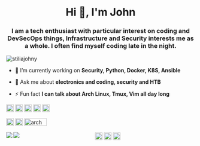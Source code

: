 <h1 align="center">Hi 👋, I'm John</h1>
<h3 align="center">I am a tech enthusiast with particular interest on coding and DevSecOps things, Infrastructure and Security interests me as a whole. I often find myself coding late in the night.</h3>
<p align="left"> <img src="https://komarev.com/ghpvc/?username=stiliajohny" alt="stiliajohny" /> </p>

- 🔭 I’m currently working on **Security, Python, Docker, K8S, Ansible**

- 💬 Ask me about **electronics and coding, security and HTB**

- ⚡ Fun fact **I can talk about Arch Linux, Tmux, Vim all day long**

<p align="left">
<img src="https://konpa.github.io/devicon/devicon.git/icons/linux/linux-original.svg" alt="linux" width="20" height="20"/>
<img src="https://konpa.github.io/devicon/devicon.git/icons/docker/docker-original-wordmark.svg" alt="docker" width="20" height="20"/>
<img src="https://konpa.github.io/devicon/devicon.git/icons/nginx/nginx-original.svg" alt="nginx" width="20" height="20"/>
<img src="https://w0.pngwave.com/png/243/344/ansible-openshift-red-hat-github-management-sina-weibo-png-clip-art.png" alt="ansible" width="20" height="20"/>
<img src="https://img.icons8.com/color/2x/python.png" alt="python" width="20" height="20"/>
</p>



<p align="left">
<img src="https://www.archlinux.org/static/logos/legacy/arch-legacy-blue2.3b770e580065.svg" alt="arch" width="20" height="20"/>
<img src="https://upload.wikimedia.org/wikipedia/commons/4/4f/Icon-Vim.svg" alt="arch" width="20" height="20"/>
<img src="https://upload.wikimedia.org/wikipedia/commons/2/29/Tmux_logo.png" alt="arch" width="60" height="20"/>
</p>


<a href="https://github.com/anuraghazra/github-readme-stats">
  <img align="left" src="https://github-readme-stats.vercel.app/api?username=stiliajohny&show_icons=true" />
</a>
<a href="https://github.com/anuraghazra/convoychat">
  <img align="left" src="https://github-readme-stats.vercel.app/api/top-langs/?username=stiliajohny&layout=compact" />
</a>


<p align="center">
<a href="https://linkedin.com/in/johnstilia" target="blank"><img align="center" src="https://cdn.jsdelivr.net/npm/simple-icons@3.0.1/icons/linkedin.svg" alt="johnstilia" height="20" width="20" /></a>
<a href="https://instagram.com/johnstilia.personal" target="blank"><img align="center" src="https://cdn.jsdelivr.net/npm/simple-icons@3.0.1/icons/instagram.svg" alt="johnstilia.personal" height="20" width="20" /></a>
<a href="https://www.youtube.com/c/ucdpoluhss0rl4qmgpvf8phw" target="blank"><img align="center" src="https://cdn.jsdelivr.net/npm/simple-icons@3.0.1/icons/youtube.svg" alt="ucdpoluhss0rl4qmgpvf8phw" height="20" width="20" /></a>
</p>

